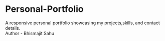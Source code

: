 # Personal-Portfolio
A responsive personal portfolio showcasing my projects,skills, and contact details.
<br>
Author - Bhismajit Sahu
